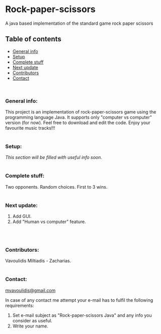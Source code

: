 # **Rock-paper-scissors**
A java based implementation of the standard game rock paper scissors

## **Table of contents**
- [General info](#general-info)
- [Setup](#setup)
- [Complete stuff](#complete-stuff)
- [Next update](#next-update)
- [Contributors](#contributors)
- [Contact](#contact)

<br/>

### **General info:**
This project is an implementation of rock-paper-scissors game using the programming language Java. It supports only "computer vs computer" version (for now). Feel 
free to download and edit the code. Enjoy your favourite music tracks!!!
<br/>
<br/>

### **Setup:**
*This section will be filled with useful info soon*.
<br/>
<br/>

### **Complete stuff:**
Two opponents. Random choices. First to 3 wins.
<br/>
<br/>

### **Next update:**
1. Add GUI.
2. Add "Human vs computer" feature.
<br/>
<br/>

### **Contributors:**
Vavoulidis Miltiadis - Zacharias.
<br/>
<br/>

### **Contact:**
mvavoulidis@gmail.com

In case of any contact me attempt your e-mail has to fulfil the following requirements:
1. Set e-mail subject as "Rock-paper-scissors Java" and any info you consider as useful.
2. Write your name.
